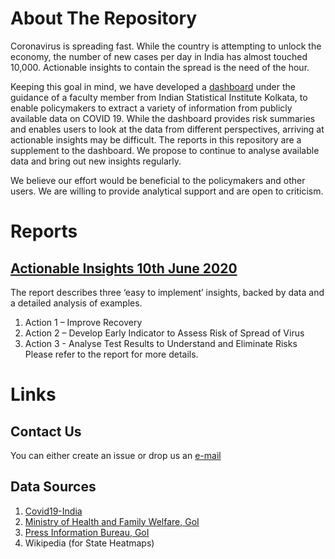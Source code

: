 # About The Repository

Coronavirus is spreading fast. While the country is attempting to unlock the economy, the number of new cases per day in India has almost touched 10,000. Actionable insights to contain the spread is the need of the hour.

Keeping this goal in mind, we have developed a [dashboard](https://covid-isical.tech) under the guidance of a faculty member from Indian Statistical Institute Kolkata, to enable policymakers to extract a variety of information from publicly available data on COVID 19. While the dashboard provides risk summaries and enables users to look at the data from different perspectives, arriving at actionable insights may be difficult. The reports in this repository are a supplement to the dashboard. We propose to continue to analyse available data and bring out new insights regularly. 

We believe our effort would be beneficial to the policymakers and other users. We are willing to provide analytical support and are open to criticism. 

# Reports
## [Actionable Insights 10th June 2020](https://github.com/VHKA1729/covid-reports/raw/master/report.pdf)
The report describes three ‘easy to implement’ insights, backed by data and a detailed analysis of examples.
1. Action 1 – Improve Recovery
2. Action 2 – Develop Early Indicator to Assess Risk of Spread of Virus
3. Action 3 - Analyse Test Results to Understand and Eliminate Risks
Please refer to the report for more details.

# Links

## Contact Us
You can either create an issue or drop us an [e-mail](mailto:contact@covid-isical.tech)

## Data Sources
1. [Covid19-India](https://github.com/covid19india/api)
2. [Ministry of Health and Family Welfare, GoI](https://www.mohfw.gov.in/)
3. [Press Information Bureau, GoI](https://pib.gov.in/indexd.aspx)
4. Wikipedia (for State Heatmaps)
